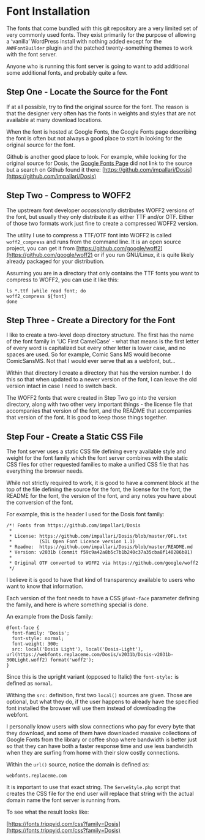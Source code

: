 Font Installation
=================

The fonts that come bundled with this git repository are a very limited set of
very commonly used fonts. They exist primarily for the purpose of allowing a
‘vanilla’ WordPress install with nothing added except for the `AWMFontBuilder`
plugin and the patched twenty-something themes to work with the font server.

Anyone who is running this font server is going to want to add additional some
additional fonts, and probably quite a few.


Step One - Locate the Source for the Font
-----------------------------------------

If at all possible, try to find the original source for the font. The reason is
that the designer very often has the fonts in weights and styles that are not
available at many download locations.

When the font is hosted at Google Fonts, the Google Fonts page describing the
font is often but not always a good place to start in looking for the original
source for the font.

Github is another good place to look. For example, while looking for the
original source for Dosis, the
[Google Fonts Page](https://fonts.google.com/specimen/Dosis) did not link to
the source but a search on Github found it there:
[https://github.com/impallari/Dosis](https://github.com/impallari/Dosis)


Step Two - Compress to WOFF2
----------------------------

The upstream font developer *occassionally* distributes WOFF2 versions of the
font, but usually they only distribute it as either TTF and/or OTF. Either of
those two formats work just fine to create a compressed WOFF2 version.

The utility I use to compress a TTF/OTF font into WOFF2 is called
`woff2_compress` and runs from the command line. It is an open source project,
you can get it from
[https://github.com/google/woff2](https://github.com/google/woff2) or if you
run GNU/Linux, it is quite likely already packaged for your distribution.

Assuming you are in a directory that only contains the TTF fonts you want to
compress to WOFF2, you can use it like this:

    ls *.ttf |while read font; do
    woff2_compress ${font}
    done


Step Three - Create a Directory for the Font
--------------------------------------------

I like to create a two-level deep directory structure. The first has the name
of the font family in ‘UC First CamelCase’ - what that means is the first
letter of every word is capitalized but every other letter is lower case, and
no spaces are used. So for example, Comic Sans MS would become ComicSansMS. Not
that I would ever serve that as a webfont, but...

Within that directory I create a directory that has the version number. I do
this so that when updated to a newer version of the font, I can leave the old
version intact in case I need to switch back.

The WOFF2 fonts that were created in Step Two go into the version directory,
along with two other very important things - the license file that accompanies
that version of the font, and the README that accompanies that version of the
font. It is good to keep those things together.


Step Four - Create a Static CSS File
------------------------------------

The font server uses a static CSS file defining every available style and
weight for the font family which the font server combines with the static CSS
files for other requested families to make a unified CSS file that has
everything the browser needs.

While not strictly required to work, it is good to have a comment block at the
top of the file defining the source for the font, the license for the font, the
README for the font, the version of the font, and any notes you have about the
conversion of the font.

For example, this is the header I used for the Dosis font family:

    /*! Fonts from https://github.com/impallari/Dosis
     *
     * License: https://github.com/impallari/Dosis/blob/master/OFL.txt
     *          (SIL Open Font Licence version 1.1)
     * Readme:  https://github.com/impallari/Dosis/blob/master/README.md
     * Version: v2031b (commit f59c9a42a8b5c7b1b240c37a35cba8f140286b81)
     *
     * Original OTF converted to WOFF2 via https://github.com/google/woff2
     */

I believe it is good to have that kind of transparency available to users who
want to know that information.

Each version of the font needs to have a CSS `@font-face` parameter defining
the family, and here is where something special is done.

An example from the Dosis family:

    @font-face {
      font-family: 'Dosis';
      font-style: normal;
      font-weight: 300;
      src: local('Dosis Light'), local('Dosis-Light'), url(https://webfonts.replaceme.com/Dosis/v2031b/Dosis-v2031b-300Light.woff2) format('woff2');
    }

Since this is the upright variant (opposed to Italic) the `font-style:` is
defined as `normal`.

Withing the `src:` definition, first two `local()` sources are given. Those are
optional, but what they do, if the user happens to already have the specified
font installed the browser will use them instead of downloading the webfont.

I personally know users with slow connections who pay for every byte that they
download, and some of them have downloaded massive collections of Google Fonts
from the library or coffee shop where bandwidth is better just so that they can
have both a faster response time and use less bandwidth when they are surfing
from home with their slow costly connections.

Within the `url()` source, notice the domain is defined as:

    webfonts.replaceme.com

It is important to use that exact string. The `ServeStyle.php` script that
creates the CSS file for the end user will replace that string with the actual
domain name the font server is running from.

To see what the result looks like:

[https://fonts.trippyid.com/css?family=Dosis](https://fonts.trippyid.com/css?family=Dosis)




























